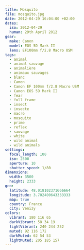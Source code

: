```yaml
---
title: Mosquito
file: mosquito.jpg
date: 2012-04-29 16:04:00 +02:00
dates:
  iso: 2012-04-29
  human: 29th April 2012
gear:
  make: Canon
  model: EOS 5D Mark II
  lens: EF100mm f/2.8 Macro USM
tags:
  - animal
  - animal sauvage
  - animalière
  - animaux sauvages
  - blanc
  - Canon
  - Canon EF 100mm f/2.8 Macro USM
  - Canon EOS 5D Mark II
  - fear
  - full frame
  - insect
  - insecte
  - macro
  - mosquito
  - prime
  - reflex
  - sauvage
  - white
  - wild animal
  - wild animals
settings:
  focal_length: 100
  iso: 2500
  aperture: 10
  shutter_speed: 1/80
dimensions:
  width: 3500
  height: 2333
geo:
  latitude: 48.018102371666664
  longitude: 3.702400643333333
  map: true
  country: France
  city: Venizy
colors:
  vibrant: 180 116 65
  darkVibrant: 58 34 19
  lightVibrant: 240 244 252
  muted: 92 116 172
  darkMuted: 62 54 53
  lightMuted: 205 185 157
---
```



